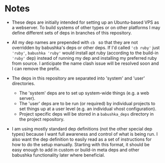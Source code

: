 # Notes

* These deps are initially intended for setting up an Ubuntu-based VPS as a webserver. To build systems of other types or on other platforms I may define different sets of deps in branches of this repository.

* All my dep names are prepended with `cb ` so that they are not overridden by babushka's deps or other deps. If I'd called `'cb ruby'` just `'ruby'`, `babushka 'ruby'` would install apt ruby (according to the build-in `'ruby'` dep) instead of running my dep and installing my preferred ruby from source. I anticipate the name clash issue will be resolved soon and I can remove the prefix.

* The deps in this repository are separated into 'system' and 'user' directories. 
  * The 'system' deps are to set up system-wide things (e.g. a web server).
  * The 'user' deps are to be run (or required) by individual projects to set things up at a user level (e.g. an individual vhost configuration).
  * Project specific deps will be stored in a `babushka_deps` directory in the project repository.

* I am using mostly standard dep definitions (not the other special dep types) because I want full awareness and control of what is being run. I also want the dep definition to easily read as a set of instructions for how to do the setup manually. Starting with this format, it should be easy enough to add in custom or build-in meta deps and other babushka functionality later where beneficial.

